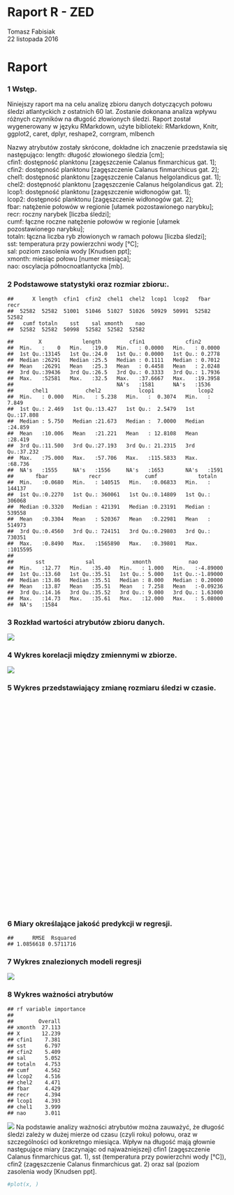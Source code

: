 # Raport R - ZED
Tomasz Fabisiak  
22 listopada 2016  



# Raport

### 1 Wstęp.


Niniejszy raport ma na celu analizę zbioru danych dotyczących połowu śledzi atlantyckich z ostatnich 60 lat.
Zostanie dokonana analiza wpływu różnych czynników na długość złowionych śledzi.
Raport został wygenerowany w języku RMarkdown, użyte biblioteki: RMarkdown, Knitr, ggplot2, caret, dplyr, reshape2, corrgram, mlbench

Nazwy atrybutów zostały skrócone, dokładne ich znaczenie przedstawia się następująco:
length: długość złowionego śledzia [cm];  
cfin1: dostępność planktonu [zagęszczenie Calanus finmarchicus gat. 1];  
cfin2: dostępność planktonu [zagęszczenie Calanus finmarchicus gat. 2];  
chel1: dostępność planktonu [zagęszczenie Calanus helgolandicus gat. 1];  
chel2: dostępność planktonu [zagęszczenie Calanus helgolandicus gat. 2];  
lcop1: dostępność planktonu [zagęszczenie widłonogów gat. 1];  
lcop2: dostępność planktonu [zagęszczenie widłonogów gat. 2];  
fbar: natężenie połowów w regionie [ułamek pozostawionego narybku];  
recr: roczny narybek [liczba śledzi];  
cumf: łączne roczne natężenie połowów w regionie [ułamek pozostawionego narybku];  
totaln: łączna liczba ryb złowionych w ramach połowu [liczba śledzi];  
sst: temperatura przy powierzchni wody [°C];  
sal: poziom zasolenia wody [Knudsen ppt];  
xmonth: miesiąc połowu [numer miesiąca];  
nao: oscylacja północnoatlantycka [mb].  




### 2 Podstawowe statystyki oraz rozmiar zbioru:.

```
##      X length  cfin1  cfin2  chel1  chel2  lcop1  lcop2   fbar   recr 
##  52582  52582  51001  51046  51027  51026  50929  50991  52582  52582 
##   cumf totaln    sst    sal xmonth    nao 
##  52582  52582  50998  52582  52582  52582
```


```
##        X             length         cfin1             cfin2        
##  Min.   :    0   Min.   :19.0   Min.   : 0.0000   Min.   : 0.0000  
##  1st Qu.:13145   1st Qu.:24.0   1st Qu.: 0.0000   1st Qu.: 0.2778  
##  Median :26291   Median :25.5   Median : 0.1111   Median : 0.7012  
##  Mean   :26291   Mean   :25.3   Mean   : 0.4458   Mean   : 2.0248  
##  3rd Qu.:39436   3rd Qu.:26.5   3rd Qu.: 0.3333   3rd Qu.: 1.7936  
##  Max.   :52581   Max.   :32.5   Max.   :37.6667   Max.   :19.3958  
##                                 NA's   :1581      NA's   :1536     
##      chel1            chel2            lcop1              lcop2       
##  Min.   : 0.000   Min.   : 5.238   Min.   :  0.3074   Min.   : 7.849  
##  1st Qu.: 2.469   1st Qu.:13.427   1st Qu.:  2.5479   1st Qu.:17.808  
##  Median : 5.750   Median :21.673   Median :  7.0000   Median :24.859  
##  Mean   :10.006   Mean   :21.221   Mean   : 12.8108   Mean   :28.419  
##  3rd Qu.:11.500   3rd Qu.:27.193   3rd Qu.: 21.2315   3rd Qu.:37.232  
##  Max.   :75.000   Max.   :57.706   Max.   :115.5833   Max.   :68.736  
##  NA's   :1555     NA's   :1556     NA's   :1653       NA's   :1591    
##       fbar             recr              cumf             totaln       
##  Min.   :0.0680   Min.   : 140515   Min.   :0.06833   Min.   : 144137  
##  1st Qu.:0.2270   1st Qu.: 360061   1st Qu.:0.14809   1st Qu.: 306068  
##  Median :0.3320   Median : 421391   Median :0.23191   Median : 539558  
##  Mean   :0.3304   Mean   : 520367   Mean   :0.22981   Mean   : 514973  
##  3rd Qu.:0.4560   3rd Qu.: 724151   3rd Qu.:0.29803   3rd Qu.: 730351  
##  Max.   :0.8490   Max.   :1565890   Max.   :0.39801   Max.   :1015595  
##                                                                        
##       sst             sal            xmonth            nao          
##  Min.   :12.77   Min.   :35.40   Min.   : 1.000   Min.   :-4.89000  
##  1st Qu.:13.60   1st Qu.:35.51   1st Qu.: 5.000   1st Qu.:-1.89000  
##  Median :13.86   Median :35.51   Median : 8.000   Median : 0.20000  
##  Mean   :13.87   Mean   :35.51   Mean   : 7.258   Mean   :-0.09236  
##  3rd Qu.:14.16   3rd Qu.:35.52   3rd Qu.: 9.000   3rd Qu.: 1.63000  
##  Max.   :14.73   Max.   :35.61   Max.   :12.000   Max.   : 5.08000  
##  NA's   :1584
```
### 3 Rozkład wartości atrybutów zbioru danych.
![](raport_files/figure-html/analiza_wartosci-1.png)<!-- -->
### 4 Wykres korelacji między zmiennymi w zbiorze.
![](raport_files/figure-html/korelacja-1.png)<!-- -->
### 5 Wykres przedstawiający zmianę rozmiaru śledzi w czasie.
<!--html_preserve--><div id="htmlwidget-1e05bc91efac4dae396b" style="width:672px;height:480px;" class="plotly html-widget"></div>
<script type="application/json" data-for="htmlwidget-1e05bc91efac4dae396b">{"x":{"layout":{"margin":{"b":40,"l":60,"t":25,"r":10},"xaxis":{"domain":[0,1],"title":"X"},"yaxis":{"domain":[0,1],"title":"length"},"showlegend":false,"hovermode":"closest"},"source":"A","config":{"modeBarButtonsToAdd":[{"name":"Collaborate","icon":{"width":1000,"ascent":500,"descent":-50,"path":"M487 375c7-10 9-23 5-36l-79-259c-3-12-11-23-22-31-11-8-22-12-35-12l-263 0c-15 0-29 5-43 15-13 10-23 23-28 37-5 13-5 25-1 37 0 0 0 3 1 7 1 5 1 8 1 11 0 2 0 4-1 6 0 3-1 5-1 6 1 2 2 4 3 6 1 2 2 4 4 6 2 3 4 5 5 7 5 7 9 16 13 26 4 10 7 19 9 26 0 2 0 5 0 9-1 4-1 6 0 8 0 2 2 5 4 8 3 3 5 5 5 7 4 6 8 15 12 26 4 11 7 19 7 26 1 1 0 4 0 9-1 4-1 7 0 8 1 2 3 5 6 8 4 4 6 6 6 7 4 5 8 13 13 24 4 11 7 20 7 28 1 1 0 4 0 7-1 3-1 6-1 7 0 2 1 4 3 6 1 1 3 4 5 6 2 3 3 5 5 6 1 2 3 5 4 9 2 3 3 7 5 10 1 3 2 6 4 10 2 4 4 7 6 9 2 3 4 5 7 7 3 2 7 3 11 3 3 0 8 0 13-1l0-1c7 2 12 2 14 2l218 0c14 0 25-5 32-16 8-10 10-23 6-37l-79-259c-7-22-13-37-20-43-7-7-19-10-37-10l-248 0c-5 0-9-2-11-5-2-3-2-7 0-12 4-13 18-20 41-20l264 0c5 0 10 2 16 5 5 3 8 6 10 11l85 282c2 5 2 10 2 17 7-3 13-7 17-13z m-304 0c-1-3-1-5 0-7 1-1 3-2 6-2l174 0c2 0 4 1 7 2 2 2 4 4 5 7l6 18c0 3 0 5-1 7-1 1-3 2-6 2l-173 0c-3 0-5-1-8-2-2-2-4-4-4-7z m-24-73c-1-3-1-5 0-7 2-2 3-2 6-2l174 0c2 0 5 0 7 2 3 2 4 4 5 7l6 18c1 2 0 5-1 6-1 2-3 3-5 3l-174 0c-3 0-5-1-7-3-3-1-4-4-5-6z"},"click":"function(gd) { \n        // is this being viewed in RStudio?\n        if (location.search == '?viewer_pane=1') {\n          alert('To learn about plotly for collaboration, visit:\\n https://cpsievert.github.io/plotly_book/plot-ly-for-collaboration.html');\n        } else {\n          window.open('https://cpsievert.github.io/plotly_book/plot-ly-for-collaboration.html', '_blank');\n        }\n      }"}],"modeBarButtonsToRemove":["sendDataToCloud"]},"data":[{"x":[30318,11729,17451,37369,43084,22277,50659,51425,44189,52394,45525,36874,20527,16547,44469,7321,27235,31199,49539,33010,30822,14440,7760,42121,20308,43120,35997,46426,5881,40930,32635,14406,15842,18341,17295,42537,14422,49344,47408,9302,41941,4350,15010,34744,41230,40799,6400,19559,15643,39541,26243,42960,15975,43331,46909,1035,13364,50000,29737,47143,15234,21078,28313,19157,6604,20694,5549,50101,22051,52113,29955,41141,47495,26705,4707,12653,42288,11738,31086,48781,44697,5277,47674,43985,43463,5271,8512,49351,5880,13760,2710,9902,28175,29830,25780,17350,36540,27801,21477,7080,47046,25731,21294,7438,1200,40257,39796,40482,46645,16966,10358,29547,15033,27764,31963,36221,43764,19012,43524,32918,18136,43936,26184,15187,18718,36606,27062,17941,50693,3542,7055,15730,8701,33222,4784,4535,40512,45393,5899,14053,40174,24191,17495,28801,23453,1372,44510,16917,26362,8038,35005,34097,47240,44138,408,36622,4452,38732,16556,43946,26441,22383,38541,18462,51156,44984,35527,44719,36719,21199,1057,31374,15244,37841,14737,1958,36752,14304,23289,39371,49202,47690,46098,49971,38716,38582,25184,8211,17395,18227,20372,17394,47666,9903,44653,50412,40501,51298,37630,34686,33668,29399,43170,50834,1480,37864,27273,32423,10374,20240,18664,46707,38435,3718,46545,16078,657,41829,18651,48830,24364,38187,47657,5667,49995,30242,38847,12884,33657,15202,19836,37269,36465,12057,9619,40801,30233,8897,22899,4710,5714,37267,35778,28073,25355,19491,21591,29363,24708,5584,6752,24744,51561,46031,26758,13040,46823,28590,31455,17705,21864,46112,39620,46581,39728,47561,8939,39557,30135,45988,48985,14572,42120,2574,43903,2192,348,37067,33752,7015,34620,49074,43187,6295,31473,34399,40693,13257,16216,731,37859,46109,21251,29027,19436,45197,10289,3912,48748,44815,46952,45213,1490,414,10806,18079,24293,5061,47855,1352,25217,31457,9115,40561,11074,28292,416,34390,6422,30712,12776,26709,30631,15971,52451,35229,19753,16305,39896,2072,14432,41855,33830,49817,12885,48607,8479,20597,17994,32872,32787,39531,6337,40518,34645,22437,33239,48298,33251,37855,44924,18505,27417,712,11740,41326,17954,18188,17148,26101,8294,27879,30290,26731,30817,22700,30401,3366,14401,11591,36553,47960,27016,29888,47887,51506,38178,11114,40462,14295,4071,8956,20483,15884,46368,19489,13129,51582,5090,15752,36000,38226,33247,44421,43401,38360,32749,10350,3710,26066,36922,555,667,39547,32007,7109,36873,43875,6085,3034,25717,17393,8964,11737,17933,36386,27250,18851,22842,34846,6119,1923,46950,13920,17473,24302,17263,21495,14606,32506,51677,3110,8506,33889,849,47119,19446,5410,37018,28277,20563,24772,7123,33929,1503,19088,48378,25887,3410,18403,15713,25128,6231,2326,46420,2663,45279,4405,24496,15301,32073,47878,25459,52486,18000,16074,38770,6094,35876,44674,49495,48707,32765,16113,48358,22890,17991,14326,18813,33100,36091,31551,34163,32757,7087,26836,28754,3500,40516,7336,1513,29745,20641,2,21755,39886,7746,28190,3203,49153,40322,12497,20590,10666,46151,44536,11063,50523,28025,3477,23332,37435,47774,6593,20894,13384,4491,29390,10871,12843,44797,16419,46972,7710,10779,4841,35552,23381,33600,40961,8013,40572,30937,12598,1584,3665,43549,44713,51391,39488,12725,18012,34211,8469,7525,39423,17516,24659,4161,35240,32404,44717,11814,45397,49532,27617,9759,49375,13169,2687,39530,48142,8965,29586,34694,39491,40369,7736,23874,28090,27335,27068,36697,3175,26068,4284,23423,33299,22718,23041,39201,44855,2268,1954,49559,23351,27753,26832,7378,4541,7753,25608,35217,16255,9684,17080,34629,16061,51531,41990,13803,7925,47028,41044,23239,30053,2804,30073,4963,38526,25050,13155,40791,8764,16229,27343,41982,44538,48786,34715,19463,32578,36611,22538,44169,6774,62,29451,37127,2092,24838,37932,42019,20508,31349,50727,26342,34646,182,18361,40156,48590,24823,45885,3216,47321,18314,31228,34372,50326,42397,41008,24338,13909,5601,46743,19434,46752,46571,24703,51395,32318,19028,28901,762,35333,17636,34151,13925,5527,44386,49384,25712,46977,34862,7299,30781,4741,26435,6196,46709,19272,47605,14620,25116,49100,48012,15105,28427,33344,32899,30707,45981,7064,30567,48162,5579,18650,10993,35357,51999,30562,20190,41639,25624,21415,25420,1507,41655,45801,33426,9270,48615,5386,43802,51758,34827,44992,16127,49692,18322,35414,10705,24410,33726,46693,25334,38894,34282,9109,34222,29028,6289,35975,20419,27757,18869,42264,34148,3229,19099,30241,41761,51920,40568,49968,2346,1742,48716,15310,38816,47079,4939,46946,8270,48865,45307,9314,14318,38018,15587,3272,33812,15357,30154,50571,18858,2637,49658,44792,40586,37605,46254,25710,33577,5886,22425,51357,15020,7197,31988,20174,5780,31782,37949,39658,40290,48517,11731,25095,49777,44098,51612,37868,47440,7338,12960,31524,51438,49040,23315,4750,44505,45020,5366,11195,16857,43166,7875,34371,27294,27769,21209,8796,8954,35755,51816,10264,21908,50700,45521,51367,50641,12616,41734,6965,4622,43742,39804,18678,8372,6893,824,15777,38367,15089,31235,3510,35122,5192,27189,18074,7838,32720,47392,50660,46502,11952,42174,186,1168,11101,2930,30032,595,51200,51487,2919,16573,39675,39664,31758,23259,27873,32748,49999,48230,37972,44930,2983,7340,12648,50444,36624,2853,45121,9489,48289,16672,11659,38845,8779,15639,39395,12996,22419,8357,4073,8992,13640,51009,4547,12078,32944,47584,15631,31755,16899,14229,33612,7941,22608,48885,32376,2920,25393,43592,10204,25209,10063,44891,29588,6801,5580,48861,14052,49728,6181,19909,22310,51465,32078,24716,44952,28648,34283,31096,27144,51372,1831,30720,24450,39209,3215,254,39888,32173,11459,22448,19961,9106,1528,42799,29096,26123,29983,32569,31097,23186,10918,24649,32385,25893,44776,46349,52199,10384,6352,24384,16826,27049,12643,19873,5176,49766,30163,44844,20752,19633,10249,27562,150,38965,32925,6188,5153,12259,1269,20353,52063,264,26617,42800,40096,51900,17334,30039,38612,15963,26132,34437,25597,12283,14233,48330,9286,11788,46539,3198,35823],"y":[26,22.5,27,27,24.5,22,24,23.5,22,23.5,24.5,24.5,27.5,28,22,26,29.5,25,25,25,24,25,25,21.5,26,26.5,23.5,23,25.5,26,25.5,27,26,28.5,28,25,25.5,24,22.5,24,26.5,26.5,27,26.5,23,26,27.5,26.5,28,24.5,29,23,25.5,24,24.5,22.5,26,24.5,26,24,25,26,25.5,26,26.5,23.5,26,23.5,24,21,25.5,22.5,23,27,25.5,24.5,24,25,25,24.5,22,23,24.5,26.5,24.5,21,26,24.5,23.5,26,26.5,25.5,25.5,28,26.5,26,25.5,28,28,26.5,24.5,28,26,28.5,26,25,22.5,25.5,26.5,27.5,25.5,27,28,26.5,25,28,24.5,27.5,24.5,23,29,24,25.5,28.5,26,25,28,27.5,23.5,26,26,27,23,25.5,26.5,24,27.5,24.5,25.5,26.5,25.5,24.5,25.5,26,27.5,26,24.5,28,26,27,24.5,27,20.5,23,27,24,24,24.5,27,25,26.5,24,26,24,21.5,22.5,24.5,23.5,26,24,26,26,26.5,24.5,27.5,25,25,26.5,24.5,25.5,24,22.5,23.5,21.5,23,26,25.5,26,31,25,27,27,24,26,23.5,24.5,25.5,22.5,25,25,24,27,25,24,25.5,25.5,28,25,27.5,25.5,26,24,26,26,23,25,21,23,27,25,25,25.5,23,25.5,26.5,26.5,24,27.5,23,27,27,25,24,25,26.5,25.5,26,24.5,26,26.5,24.5,24.5,24.5,28,27.5,27.5,24.2,24.5,24.5,25,23.5,27,25,24,26.5,27.5,25,26.5,29,28.5,23,23.5,28,24.5,26,22,26.5,24.5,25,24.5,25.5,27.5,21.5,25,25.5,27,23.5,25,24,26.5,24.5,26,26,25,26.5,24,26.5,26,27.5,26,24.5,22,28.5,27,26,25,24,25,22.5,25,24,24.5,27.5,26,27,28.5,24,25,23.5,27,25.5,27,25.5,24,25,26,25,22.5,24,25.5,25.5,23.5,25,26.5,25,25,27,27,25,24.5,24,25,24,24,27.5,25,26.5,25,26,23,26,26,23,24.5,26.5,24.5,24,22,25.5,25,23.5,26,23.5,25,27,23,27.5,28,27,26.5,28,27.5,25.5,24,27.5,24,25,24,25.5,27,24.5,22.5,22.5,23.5,24,23.5,25,24.5,25,26.5,25.5,22.5,26,27,23,27.5,28.5,23,23,25,25.5,26,23,23.5,25,24,25.5,26.5,27,26.5,25,25.5,21.5,22.5,25,26.5,23,25,25.5,24.5,27.5,29,22,26,26,23,28.5,28.5,26,25,24.5,27.5,24.5,26.5,26.5,26.5,27,25.5,23,25,24.5,25,25.5,25,25,21.5,26,27,25,25.5,26,24,27.5,23,26,26.5,24,25.5,25,25,25.5,26,26,26,25,27,23.5,25,25.5,27,23.5,22.5,27,24.5,25,26,25,23.5,25.5,22.5,23,28.5,25.5,27,27,26.5,27,25.5,26,25,26,26,26,24.5,27.5,24.5,26,24.5,26,24,26.5,27.5,25.5,25,24.5,23.5,25.5,24,22,22.5,25.5,26.5,25.5,26.5,23,25,26.5,23,23,26.5,25.5,25.5,25,22,24.5,27,25,29.5,26,26.5,23.5,28.5,24,26,25.5,27.5,25.5,25,23,23.5,26,26,23.5,24,28.5,26,25,21,22,25.5,27,27.5,26,26,27.5,24,28.5,25.5,25,25.5,26,25,27,23.5,24.5,20.5,24,24,26,23.5,25,24,22,25,25,23.5,24.5,25,25.5,24.5,26.5,28.5,24,24,28,25,26,25,26,27.5,25.5,24,25.5,24.5,22.5,24.5,27.5,26.5,24,25,27,26,24.5,27,26.5,26.5,25.5,27.5,25,25,24,27,24,24,26,25,26.5,27,26.5,24.5,26.5,26.5,25,25.5,26,28,26.5,24.5,25.5,21.5,26,23.5,24.5,26,25,25.5,23,24,21.5,26.5,23.5,26,27,27,27,23,26,26.5,23,28,26.5,24.5,24.5,22.5,22.5,25,27.5,27.5,24,25.5,25,25,25,25,25,23.5,25,25,22,23,24,27,29,23.5,25.5,24,27.5,25.5,24,25,24,23.5,26.5,23,25.5,25.5,26.5,23.5,28.5,25.5,26,27.5,24.5,26,28,22,24.5,27,29,27.5,24.5,22,24,26,28,25.5,25,26,27,26,24.5,26,28.5,23,28,29,29,26,25.5,22,26,26.5,25,24,24.5,24,24,22,25.5,26,25.5,24.5,26.5,26,23,25.5,26.5,24,24.5,23,27.5,27,26,23.5,25.5,26.5,27,24.5,24,24,28.5,27,24.5,26,24.5,23,25.5,27.5,25,27.5,23.5,21,26,24,24.5,24,23,23,27.5,26.5,27.5,25.5,26.5,27,26,24,27.5,26.5,25,22.5,23,22.5,23,25.5,23,27,26.5,23,28.5,26.5,23.5,25.5,26.5,25.5,25,25,24,23.5,26.5,26,24,25.5,24,23.5,25,24.5,25.5,26,23.5,26,26.5,26,25.5,24.5,28.5,27.5,25.5,24.5,25.5,23.5,23.5,25.5,25.5,25,21,23,24,24.5,25.3,22.5,24,24.5,25,26.5,24.5,26,24,25.5,26.5,27.5,25,25.5,25.5,24,25,27,25,26.5,24,26.5,29,26.5,26.5,26,24.5,24.5,23,24,24,22.5,27,26.5,25.5,27.5,22,23,23.5,25,28.5,26.5,24,24.5,26,28,24,23.5,24.5,26.5,26,25.5,25,27.5,23.5,24,24.5,24.5,26.5,24.5,27,26,24,28,27.5,25.5,27,24,27.5,27,26,27.5,24,23.5,26,27,22.5,26,26,28.5,27,25,27.5,25.5,23,25,26,26,24.5,24,23,25,26,27.5,24,25.5,24,25.5,24.5,26,25.5,24.5,25.5,25,25,23.5,28,24,28,25,24,26,28,27.5,22.5,22,24.5,25,26.5,26.5,25,26,26.5,25.5,25.5,26.5,28.5,26,25.5,26.5,28,27,24.5,24.5,25.5,19,21.5,26.5,25,26,25,25.5,24,27,26.5,24.5,26,26,21.5,24.5,26.5,24,25.5,22.5,27,26,26,24.5,25.5,25,28.5,23,22.5,25.5,24,22.5,25.5,26.5,26,24.5,24,27.5,25,27,24.5,27,27.5,26,27,23.5,22,26.5],"type":"scatter","mode":"markers","marker":{"size":[61.9861291060133,30.1095571983843,39.9216904199375,74.0772425882174,83.8773721515128,48.1973553844981,96.867045194726,98.1805883697889,85.7722353479156,99.8422376343267,88.0632192668242,73.2284124685619,45.1964408200594,38.3715036963646,86.2523816782257,22.5506821126439,56.6993750476336,63.4968752381678,94.9464598734853,66.6023931102812,62.8503925005716,34.7584025607804,23.3034829662373,82.2260117369103,44.820897797424,83.9391052511241,71.7245255696974,89.6082615654295,20.0813581281914,80.1836750247695,65.9593399893301,34.7000990778142,37.1625638289764,41.4478698269949,39.6541803216218,82.9393719990854,34.7275360109748,94.6120722505907,91.2922033381602,25.9477173995884,81.9173462388538,17.4559865863882,35.7358433046262,69.5758707415593,80.6981175215304,79.9590351345172,20.9713436475878,43.5365063638442,36.8213169727917,77.8018062647664,54.9982851916775,83.6647359195183,37.3906333358738,84.3009298071793,90.4365139852145,11.7713969971801,32.9132688057313,95.7369865101745,60.9898254706196,90.8377791326881,36.1199603688743,46.141300205777,58.5479384193278,42.8471534181846,21.3211645453853,45.482813809923,19.5120417651094,95.9101821507507,47.8098087036049,99.3603764956939,61.3636536849326,80.5454995808246,91.4413916622209,55.7905266366893,18.0681731575337,31.6940400884079,82.5123847267739,30.1249904732871,63.3031018977212,93.6466351650027,86.643357975764,19.0456139013795,91.7483423519549,85.4224144501181,84.5272845057541,19.0353250514443,24.5930188247847,94.6240759088484,20.0796433198689,33.5923329014557,14.6437009374285,26.9766023931103,58.3112948708178,61.1493026446155,54.2043289383431,39.7484947793613,72.6556664888347,57.6699565581892,46.825508726469,22.1374133069126,90.671442725402,54.1203033305388,46.5116988034449,22.7513146863806,12.0543403703986,79.0296090237025,78.2390823870132,79.4154408962731,89.9838045880649,39.0900083835074,27.7585549881869,60.6640118893377,35.7752838960445,57.6065086502553,64.8069887965856,72.1086426339456,85.0434418108376,42.5985062114168,84.6318878134289,66.4446307446079,41.0963341208749,85.3383888423138,54.8971115006478,36.0393643777151,42.0943525645911,72.7688438381221,56.4027132078348,40.7619464979803,96.9253486776922,16.0704214617788,22.0945430988492,36.9705052968524,24.9171175977441,66.965932474659,18.200213398369,17.7732261260575,79.4668851459492,87.8368645682494,20.1122246779971,34.0947717399588,78.8872799329319,51.4794985138328,39.9971419861291,59.3847648807255,50.2139699718009,12.3492874018749,86.3226888194497,39.0059827757031,55.2023473820593,23.7801996799024,70.0234357137413,68.4663897568783,91.0041155399741,85.6847801234662,10.6962121789498,72.7962807712827,17.6308970352869,76.4145263318345,38.3869369712674,85.3555369255392,55.3378172395397,48.379125066687,76.08699794223,41.6553616340218,97.7193049310266,87.135507964332,70.9185656581053,86.6810837588598,72.9626171785687,46.3487920128039,11.8091227802759,63.7969666946117,36.1371084520997,74.8866321164545,35.2677006325737,13.3541650788812,73.0192058532124,34.5251886289155,49.932741406905,77.5102888499352,94.3685694687905,91.7757792851155,89.0458044356375,95.687257068821,76.3870893986739,76.157305083454,53.1823031781114,24.0768615197012,39.8256611538755,41.2523816782257,44.9306455300663,39.8239463455529,91.7346238853746,26.9783172014328,86.5679064095724,96.4434875390595,79.4480222544013,97.9628077128268,74.5248075603994,69.4764118588522,67.7307369865102,60.4102202576023,84.024845667251,97.1671366511699,12.5344867007088,74.9260727078729,56.7645377638899,65.5958006249524,27.7859919213475,44.7042908314915,42.0017529151742,90.0901227040622,75.9052282600412,16.3722277265452,89.8123237558113,37.567258593095,11.1231994512613,81.7252877067297,41.9794604069812,93.730660772807,51.7761603536316,75.4799557960521,91.7191906104718,19.7143891471687,95.7284124685618,61.8558036735005,76.6117292889262,32.0901608109138,67.7118740949623,36.0650865025532,44.0115082691868,73.9057617559637,72.5270558646445,30.6720143281762,26.4913116378325,79.9624647511623,61.8403703985977,25.2532200289612,49.2639661611158,18.0733175825013,19.7949851383279,73.9023321393186,71.348982547062,58.1363844219191,53.4755354012651,43.4198993979117,47.0209968752382,60.348487157991,52.3660544165841,19.5720600563981,21.5749561771206,52.4277875161954,98.4138023016538,88.9309122780276,55.8814114777837,32.3576709092295,90.2890404694764,59.0229403246704,63.9358661687371,40.3572517338618,47.4891395472906,89.069811752153,77.9372761222468,89.8740568554226,78.1224754210807,91.5545690115083,25.3252419785077,77.829243197927,61.6723191829891,88.8571755201585,93.9964560628001,34.9847572593552,82.2242969285878,14.4104870055636,85.2818001676702,13.7554302263547,10.5933236795976,73.5593704748114,67.8747808856032,22.0259507659477,69.3632345095648,94.1490740035058,84.0539974087341,20.7912887737215,63.9667327185428,68.9842618702843,79.7772654523283,32.7297843152199,37.8039021416051,11.250095267129,74.9174986662602,89.0646673271854,46.4379620455758,59.7723115616188,43.3255849401722,87.5007621370322,27.6402332139319,16.7049005411173,93.590046490359,86.8457053578233,90.5102507430836,87.5281990701928,12.5516347839342,10.706501028885,28.5267891166832,40.9985900464904,51.6544089627315,18.6752153037116,92.058722658334,12.3149912354241,53.2388918527551,63.9392957853822,25.6270482432741,79.5509107537535,28.9863577471229,58.5119274445545,10.7099306455301,68.9688285953814,21.0090694306836,62.6617635850926,31.9049615120799,55.7973858699794,62.5228641109671,37.3837741025836,99.9399817087112,70.4075527779895,43.8691791784163,37.9565200823108,78.4105632192668,13.5496532276503,34.7446840942001,81.7698727231156,68.0085359347611,95.4231765871504,32.0918756192363,93.3482585168813,24.536430150141,45.316477402637,40.8528313390748,66.3657495617712,66.2199908543556,77.784658181541,20.863310723268,79.4771739958845,69.4061047176282,48.471724716104,66.9950842161421,92.8183827452176,67.0156619160125,74.9106394329701,87.0326194649798,41.7290983918909,57.0114701623352,11.2175139090008,30.1284200899322,80.8627391204939,40.7842390061733,41.1855041536468,39.402103498209,54.7547824098773,24.2191906104718,57.803711607347,61.9381144729822,55.8351116530752,62.8418184589589,48.922719304931,62.1284581967838,15.7686151970124,34.6915250362015,29.8729136498742,72.6779589970277,92.2387775322003,56.3238320249981,61.2487615273226,92.1135965246551,98.3194878439143,75.4645225211493,29.0549500800244,79.3811447298224,34.5097553540127,16.9775550644006,25.3543937199909,45.1209892538678,37.234585778523,89.5088026827223,43.4164697812667,32.5102888499352,98.4498132764271,18.7249447450652,37.0082310799482,71.729669994665,75.5468333206311,67.0088026827223,86.170070878744,84.4209663897569,75.7766176358509,66.1548281380992,27.7448365216066,16.3585092599649,54.6947641185885,73.3107232680436,10.9482890023626,11.1403475344867,77.8120951147016,64.8824403627772,22.1871427482661,73.2266976602393,85.2337855346391,20.4311790259889,15.1992988339303,54.0962960140233,39.8222315372304,25.3681121865711,30.1232756649646,40.7482280314,72.3915860071641,56.7250971724716,42.3224220714885,49.1662220867312,69.750781190458,20.4894825089551,13.2941467875924,90.5068211264385,33.8667022330615,39.9594162030333,51.6698422376343,39.5993064553007,46.8563752762747,35.0430607423215,65.7381297157229,98.6127200670681,15.3296242664431,24.5827299748495,68.1097096257907,11.4524426491883,90.7966237329472,43.3427330233976,19.2736834082768,73.4753448670071,58.4862053197165,45.2581739196708,52.4758021492264,22.2111500647816,68.1783019586922,12.5739272921271,42.7288316439296,92.9555674110205,54.3878134288545,15.844066763204,41.5541879429922,36.9413535553693,53.0862739120494,20.6815410410792,13.9852145415746,89.5979727154943,14.5631049462693,87.6413764194802,17.5503010441277,52.0025150522064,36.2348525264843,64.9956177120646,92.0981632497523,53.6538754668089,100,40.86312018901,37.5603993598049,76.4796890480908,20.4466123008917,71.5170337626705,86.6039173843457,94.8710083072936,93.519739349135,66.1822650712598,37.6272768843838,92.9212712445698,49.2485328862129,40.8476869141072,34.5629144120113,42.2572593552321,66.7567258593095,71.8857175520158,64.1004877677006,68.5795671061657,66.1685466046795,22.1494169651703,56.0151665269415,59.3041688895663,15.9983995122323,79.4737443792394,22.5764042374819,12.5910753753525,61.0035439371999,45.3919289688286,10,47.3022254401341,78.3934151360415,23.2794756497218,58.3370169956558,15.489101440439,94.2845438609862,79.1410715646673,31.4265299900922,45.3044737443792,28.2867159515281,89.136689276732,86.3672738358357,28.967494855575,96.6338312628611,58.0540736224373,15.958958920814,50.006478164774,74.1904199375048,91.9198231842085,21.3023016538374,45.8257754744303,32.947564972182,17.6977745598659,60.3947869826995,28.638251657648,32.0198536696898,86.8148388080177,38.1520082310799,90.5445469095343,23.2177425501105,28.4804892919747,18.2979574727536,70.9614358661687,50.0905037725783,67.6141300205777,80.2368340827681,23.737329471839,79.5697736453014,63.0475954576633,31.5997256306684,12.7128267662526,16.2813428854508,84.6747580214923,86.6707949089246,98.1222848868227,77.710921423672,31.8175062876305,40.8836978888804,68.6618779056474,24.5192820669156,22.9005030104413,77.5994588827071,40.0331529609024,52.2820288087798,17.1318878134289,70.4264156695374,65.5632192668242,86.6776541422148,30.2553159057999,87.8437238015395,94.9344562152275,57.3544318268425,26.7313848029876,94.6652313085893,32.5788811828367,14.6042603460102,77.7829433732185,92.5508726469019,25.3698269948937,60.7308894139166,69.4901303254325,77.7160658486396,79.2216675558265,23.2623275664965,50.9359042755888,58.1655361634022,56.8708558798872,56.41300205777,72.9248913954729,15.441086807408,54.6981937352336,17.3428092371008,50.1625257221248,67.0979727154943,48.9535858547367,49.5074689429159,77.218771435104,86.9142976907248,13.8857556588675,13.347305845591,94.980756039936,50.0390595229022,57.5876457587074,56.0083072936514,22.6484261870284,17.7835149759927,23.2914793079796,53.9093819068669,70.386975078119,37.870779666184,26.6027741787973,39.2854965322765,69.3786677844677,37.5381068516119,98.3623580519778,82.001371846658,33.6660696593247,23.5864263394558,90.6405761755964,80.3791631735386,49.8470009907781,61.5317049005411,14.804892919747,61.5660010669918,18.507164088103,76.061275817392,52.9525188628916,32.5548738663212,79.9453166679369,25.0251505220639,37.826194649798,56.8845743464675,81.9876533800777,86.3707034524808,93.6552092066154,69.5261413002058,43.3718847648807,65.8615959149455,72.7774178797348,48.6449203566801,85.7379391814648,21.6126819602164,10.1028884993522,60.4993902903742,73.6622589741635,13.5839493941011,52.5889794985138,75.0426796738054,82.0511012880116,45.1638594619313,63.7540964865483,96.9836521606585,55.1680512156086,69.4078195259508,10.3086654980566,41.4821659934456,78.8564133831263,93.3191067753982,52.5632573736758,88.6805502629373,15.511393948632,91.1430150140995,41.4015700022864,63.5466046795214,68.9379620455758,96.2960140233214,82.6992988339303,80.3174300739273,51.7315753372456,33.8478393415136,19.6012117978813,90.1518558036735,43.3221553235272,90.1672890785763,89.8569087721972,52.3574803749714,98.1291441201128,65.415745751086,42.6259431445774,59.5562457129792,11.3032543251277,70.5858928435333,40.2389299596067,68.5589894062953,33.8752762746742,19.4743159820136,86.1100525874552,94.6806645834921,54.0877219724106,90.553120951147,69.7782181236186,22.5129563295481,62.7800853593476,18.1264766405,55.3275283896045,20.6215227497904,90.0935523207073,43.0443563752763,91.6300205776999,35.067068058837,53.0656962121789,94.1936590198918,92.3279475649722,35.8987500952671,58.7434265680969,67.1751390900084,66.4120493864797,62.6531895434799,88.8451718619008,22.109976373752,62.4131163783248,92.5851688133526,19.5634860147855,41.9777455986586,28.8474582729975,70.6270482432741,99.1648883469248,62.4045423367121,44.6185504153647,81.3994741254478,53.9368188400274,46.7191906104718,53.58699794223,12.5807865254173,81.4269110586083,88.5365063638442,67.3157533724564,25.8928435332673,93.3619769834616,19.2325280085359,85.108604527094,98.7516195411935,69.7181998323298,87.1492264309123,37.6512842008993,95.2088255468333,41.4152884688667,70.7247923176587,28.353593476107,51.8550415364683,67.8301958692173,90.0661153875467,53.4395244264919,76.6923252800854,68.7836292965475,25.6167593933389,68.6807407971953,59.7740263699413,20.7809999237863,71.6867997866016,45.0112415212255,57.5945049919976,42.3532886212941,82.471229327033,68.5538449813276,15.5336864568249,42.7476945354775,61.854088865178,81.6086807407972,99.0294184894444,79.5629144120113,95.6821126438534,14.0195107080253,12.9837664812133,93.5351726240378,36.2502858013871,76.5585702309275,90.7280314000457,18.4660086883622,90.4999618931484,24.1780352107309,93.7906790640957,87.6893910525112,25.9682950994589,34.549195945431,75.1901531895435,36.7252877067297,15.607423214694,67.9776693849554,36.3308817925463,61.7049005411173,96.7161420623428,42.3344257297462,14.5185199298834,95.1505220638671,86.806264766405,79.5937809618169,74.4819373523359,89.3133145339532,54.0842923557656,67.5746894291594,20.0899321698041,48.4511470162335,98.0639814038564,35.7529913878515,22.3380458806493,64.849859004649,44.5911134822041,19.9081624876153,64.4966084902065,75.0718314152885,78.0024388385032,79.0861976983462,93.1939257678531,30.1129868150293,53.0296852374057,95.3545842542489,85.6161877905647,98.5012575261032,74.932931941163,91.3470772044814,22.579833854127,32.2204862434266,64.0541879429921,98.2028808779819,94.0907705205396,49.9773264232909,18.1419099154028,86.314114777837,87.1972410639433,19.1982318420852,29.1938495541498,38.9030942763509,84.0179864339608,23.500685923329,68.9362472372533,56.8005487386632,57.615082691868,46.3659400960293,25.080024388385,25.3509641033458,71.3095419556436,98.8510784239006,27.5973630058685,47.5645911134822,96.93735233595,88.056360033534,98.0811294870818,96.8361786449204,31.630592180474,81.5623809160887,21.9402103498209,17.9224144501181,85.0057160277418,78.2528008535935,42.0257602316897,24.3529456596296,21.8167441505983,11.4095724411249,37.0511012880116,75.7886212941087,35.8713131621065,63.5586083377791,16.0155475954577,70.2240682874781,18.8998551939639,56.6204938647969,40.9900160048777,23.4372380153952,66.1050986967457,91.2647664049996,96.8687600030485,89.7385869979422,30.4919594543099,82.3168965780047,10.3155247313467,11.9994665040774,29.0326575718314,15.0209587683866,61.4956939257679,11.0168813352641,97.7947564972182,98.2869064857861,15.0020958768387,38.4160887127506,78.0315905799863,78.0127276884384,64.4554530904657,49.8812971572289,57.7934227574118,66.1531133297767,95.735271701852,92.7017757792851,75.1112720067068,87.042908314915,15.111843609481,22.583263470772,31.6854660467952,96.4983614053807,72.7997103879277,14.8889185275513,87.3704367045195,26.2683865559028,92.8029494703148,38.5858547366817,29.9895206158067,76.6082996722811,25.0508726469019,36.8144577395016,77.5514442496761,32.2822193430379,48.4408581662983,24.3272235347916,16.9809846810457,25.4161268196022,33.3865559027513,97.4672281076137,17.7938038259279,30.7080253029495,66.4892157609938,91.5940096029266,36.8007392729213,64.4503086654981,38.9751162258974,34.3965780047252,67.6347077204481,23.6138632726164,48.7649569392577,93.8249752305465,65.5152046337932,15.0038106851612,53.5406981175215,84.7484947793613,27.4944745065163,53.2251733861748,27.2526865330386,86.9760307903361,60.7343190305617,21.6589817849249,19.565200823108,93.7838198308056,34.0930569316363,95.2705586464446,20.5958006249524,44.136689276732,48.2539440591418,98.2491807026903,65.0041917536773,52.3797728831644,87.0806340980108,59.1223992073775,68.7853441048701,63.3202499809466,56.5433274902827,98.0897035286945,13.1363844219191,62.6754820516729,51.9236338693697,77.2324899016843,15.5096791403094,10.4321316972792,78.3968447526865,65.1670985443183,29.6465589512994,48.4905876076519,44.2258593095038,25.6116149683713,12.6167975001905,83.38865177959,59.8906333358738,54.7925081929731,61.4116683179636,65.8461626400427,63.3219647892691,49.7561161496837,28.7188476488073,52.2648807255545,65.530637908696,54.3981022787897,86.7788278332444,89.4762213245942,99.5078500114321,27.8031400045728,20.8890328481061,51.8104565200823,38.8499352183523,56.3804206996418,31.6768920051825,44.0749561771206,18.8724182608033,95.335721362701,61.7203338160201,86.8954347991769,45.5822726926301,43.6634021797119,27.5716408810304,57.260117369103,10.2537916317354,76.8140766709854,66.4566344028656,20.6078042832101,18.832977669385,31.0184056093286,12.1726621446536,44.8980641719381,99.2746360795671,10.4492797805045,55.6396235043061,83.3903665879125,78.7535248837741,98.9951223229937,39.7210578462008,61.5076975840256,76.2087493331301,37.3700556360034,54.8079414678759,69.0494245865407,53.890519015319,31.0595610090694,34.4034372380154,92.8732566115387,25.9202804664279,30.2107308894139,89.8020349058761,15.4805273988263,71.4261489215761],"sizemode":"area","colorbar":{"title":"length","ticklen":2},"cmin":19,"cmax":31,"colorscale":[["0","rgba(68,1,84,1)"],["0.291666666666667","rgba(56,93,140,1)"],["0.333333333333333","rgba(49,104,142,1)"],["0.375","rgba(46,114,142,1)"],["0.375","rgba(46,114,142,1)"],["0.416666666666667","rgba(42,123,142,1)"],["0.416666666666667","rgba(42,123,142,1)"],["0.458333333333333","rgba(38,133,141,1)"],["0.458333333333333","rgba(38,133,141,1)"],["0.5","rgba(37,144,140,1)"],["0.5","rgba(37,144,140,1)"],["0.5","rgba(37,144,140,1)"],["0.541666666666667","rgba(33,154,138,1)"],["0.541666666666667","rgba(33,154,138,1)"],["0.541666666666667","rgba(33,154,138,1)"],["0.583333333333333","rgba(39,164,133,1)"],["0.583333333333333","rgba(39,164,133,1)"],["0.583333333333333","rgba(39,164,133,1)"],["0.625","rgba(47,174,127,1)"],["0.625","rgba(47,174,127,1)"],["0.666666666666667","rgba(53,183,121,1)"],["0.666666666666667","rgba(53,183,121,1)"],["0.708333333333333","rgba(79,191,110,1)"],["0.75","rgba(98,199,98,1)"],["1","rgba(253,231,37,1)"]],"showscale":false,"color":[26,22.5,27,27,24.5,22,24,23.5,22,23.5,24.5,24.5,27.5,28,22,26,29.5,25,25,25,24,25,25,21.5,26,26.5,23.5,23,25.5,26,25.5,27,26,28.5,28,25,25.5,24,22.5,24,26.5,26.5,27,26.5,23,26,27.5,26.5,28,24.5,29,23,25.5,24,24.5,22.5,26,24.5,26,24,25,26,25.5,26,26.5,23.5,26,23.5,24,21,25.5,22.5,23,27,25.5,24.5,24,25,25,24.5,22,23,24.5,26.5,24.5,21,26,24.5,23.5,26,26.5,25.5,25.5,28,26.5,26,25.5,28,28,26.5,24.5,28,26,28.5,26,25,22.5,25.5,26.5,27.5,25.5,27,28,26.5,25,28,24.5,27.5,24.5,23,29,24,25.5,28.5,26,25,28,27.5,23.5,26,26,27,23,25.5,26.5,24,27.5,24.5,25.5,26.5,25.5,24.5,25.5,26,27.5,26,24.5,28,26,27,24.5,27,20.5,23,27,24,24,24.5,27,25,26.5,24,26,24,21.5,22.5,24.5,23.5,26,24,26,26,26.5,24.5,27.5,25,25,26.5,24.5,25.5,24,22.5,23.5,21.5,23,26,25.5,26,31,25,27,27,24,26,23.5,24.5,25.5,22.5,25,25,24,27,25,24,25.5,25.5,28,25,27.5,25.5,26,24,26,26,23,25,21,23,27,25,25,25.5,23,25.5,26.5,26.5,24,27.5,23,27,27,25,24,25,26.5,25.5,26,24.5,26,26.5,24.5,24.5,24.5,28,27.5,27.5,24.2,24.5,24.5,25,23.5,27,25,24,26.5,27.5,25,26.5,29,28.5,23,23.5,28,24.5,26,22,26.5,24.5,25,24.5,25.5,27.5,21.5,25,25.5,27,23.5,25,24,26.5,24.5,26,26,25,26.5,24,26.5,26,27.5,26,24.5,22,28.5,27,26,25,24,25,22.5,25,24,24.5,27.5,26,27,28.5,24,25,23.5,27,25.5,27,25.5,24,25,26,25,22.5,24,25.5,25.5,23.5,25,26.5,25,25,27,27,25,24.5,24,25,24,24,27.5,25,26.5,25,26,23,26,26,23,24.5,26.5,24.5,24,22,25.5,25,23.5,26,23.5,25,27,23,27.5,28,27,26.5,28,27.5,25.5,24,27.5,24,25,24,25.5,27,24.5,22.5,22.5,23.5,24,23.5,25,24.5,25,26.5,25.5,22.5,26,27,23,27.5,28.5,23,23,25,25.5,26,23,23.5,25,24,25.5,26.5,27,26.5,25,25.5,21.5,22.5,25,26.5,23,25,25.5,24.5,27.5,29,22,26,26,23,28.5,28.5,26,25,24.5,27.5,24.5,26.5,26.5,26.5,27,25.5,23,25,24.5,25,25.5,25,25,21.5,26,27,25,25.5,26,24,27.5,23,26,26.5,24,25.5,25,25,25.5,26,26,26,25,27,23.5,25,25.5,27,23.5,22.5,27,24.5,25,26,25,23.5,25.5,22.5,23,28.5,25.5,27,27,26.5,27,25.5,26,25,26,26,26,24.5,27.5,24.5,26,24.5,26,24,26.5,27.5,25.5,25,24.5,23.5,25.5,24,22,22.5,25.5,26.5,25.5,26.5,23,25,26.5,23,23,26.5,25.5,25.5,25,22,24.5,27,25,29.5,26,26.5,23.5,28.5,24,26,25.5,27.5,25.5,25,23,23.5,26,26,23.5,24,28.5,26,25,21,22,25.5,27,27.5,26,26,27.5,24,28.5,25.5,25,25.5,26,25,27,23.5,24.5,20.5,24,24,26,23.5,25,24,22,25,25,23.5,24.5,25,25.5,24.5,26.5,28.5,24,24,28,25,26,25,26,27.5,25.5,24,25.5,24.5,22.5,24.5,27.5,26.5,24,25,27,26,24.5,27,26.5,26.5,25.5,27.5,25,25,24,27,24,24,26,25,26.5,27,26.5,24.5,26.5,26.5,25,25.5,26,28,26.5,24.5,25.5,21.5,26,23.5,24.5,26,25,25.5,23,24,21.5,26.5,23.5,26,27,27,27,23,26,26.5,23,28,26.5,24.5,24.5,22.5,22.5,25,27.5,27.5,24,25.5,25,25,25,25,25,23.5,25,25,22,23,24,27,29,23.5,25.5,24,27.5,25.5,24,25,24,23.5,26.5,23,25.5,25.5,26.5,23.5,28.5,25.5,26,27.5,24.5,26,28,22,24.5,27,29,27.5,24.5,22,24,26,28,25.5,25,26,27,26,24.5,26,28.5,23,28,29,29,26,25.5,22,26,26.5,25,24,24.5,24,24,22,25.5,26,25.5,24.5,26.5,26,23,25.5,26.5,24,24.5,23,27.5,27,26,23.5,25.5,26.5,27,24.5,24,24,28.5,27,24.5,26,24.5,23,25.5,27.5,25,27.5,23.5,21,26,24,24.5,24,23,23,27.5,26.5,27.5,25.5,26.5,27,26,24,27.5,26.5,25,22.5,23,22.5,23,25.5,23,27,26.5,23,28.5,26.5,23.5,25.5,26.5,25.5,25,25,24,23.5,26.5,26,24,25.5,24,23.5,25,24.5,25.5,26,23.5,26,26.5,26,25.5,24.5,28.5,27.5,25.5,24.5,25.5,23.5,23.5,25.5,25.5,25,21,23,24,24.5,25.3,22.5,24,24.5,25,26.5,24.5,26,24,25.5,26.5,27.5,25,25.5,25.5,24,25,27,25,26.5,24,26.5,29,26.5,26.5,26,24.5,24.5,23,24,24,22.5,27,26.5,25.5,27.5,22,23,23.5,25,28.5,26.5,24,24.5,26,28,24,23.5,24.5,26.5,26,25.5,25,27.5,23.5,24,24.5,24.5,26.5,24.5,27,26,24,28,27.5,25.5,27,24,27.5,27,26,27.5,24,23.5,26,27,22.5,26,26,28.5,27,25,27.5,25.5,23,25,26,26,24.5,24,23,25,26,27.5,24,25.5,24,25.5,24.5,26,25.5,24.5,25.5,25,25,23.5,28,24,28,25,24,26,28,27.5,22.5,22,24.5,25,26.5,26.5,25,26,26.5,25.5,25.5,26.5,28.5,26,25.5,26.5,28,27,24.5,24.5,25.5,19,21.5,26.5,25,26,25,25.5,24,27,26.5,24.5,26,26,21.5,24.5,26.5,24,25.5,22.5,27,26,26,24.5,25.5,25,28.5,23,22.5,25.5,24,22.5,25.5,26.5,26,24.5,24,27.5,25,27,24.5,27,27.5,26,27,23.5,22,26.5],"line":{"color":"transparent"}},"xaxis":"x","yaxis":"y"},{"x":[2,52486],"y":[19,31],"type":"scatter","mode":"markers","opacity":0,"hoverinfo":"none","showlegend":false,"marker":{"colorbar":{"title":"length","ticklen":2},"cmin":19,"cmax":31,"colorscale":[["0","rgba(68,1,84,1)"],["0.291666666666667","rgba(56,93,140,1)"],["0.333333333333333","rgba(49,104,142,1)"],["0.375","rgba(46,114,142,1)"],["0.375","rgba(46,114,142,1)"],["0.416666666666667","rgba(42,123,142,1)"],["0.416666666666667","rgba(42,123,142,1)"],["0.458333333333333","rgba(38,133,141,1)"],["0.458333333333333","rgba(38,133,141,1)"],["0.5","rgba(37,144,140,1)"],["0.5","rgba(37,144,140,1)"],["0.5","rgba(37,144,140,1)"],["0.541666666666667","rgba(33,154,138,1)"],["0.541666666666667","rgba(33,154,138,1)"],["0.541666666666667","rgba(33,154,138,1)"],["0.583333333333333","rgba(39,164,133,1)"],["0.583333333333333","rgba(39,164,133,1)"],["0.583333333333333","rgba(39,164,133,1)"],["0.625","rgba(47,174,127,1)"],["0.625","rgba(47,174,127,1)"],["0.666666666666667","rgba(53,183,121,1)"],["0.666666666666667","rgba(53,183,121,1)"],["0.708333333333333","rgba(79,191,110,1)"],["0.75","rgba(98,199,98,1)"],["1","rgba(253,231,37,1)"]],"showscale":true,"color":[19,31]},"xaxis":"x","yaxis":"y"}],"base_url":"https://plot.ly"},"evals":["config.modeBarButtonsToAdd.0.click"],"jsHooks":[]}</script><!--/html_preserve-->


### 6 Miary określające jakość predykcji w regresji.

```
##      RMSE  Rsquared 
## 1.0856618 0.5711716
```
### 7 Wykres znalezionych modeli regresji
![](raport_files/figure-html/ab124-1.png)<!-- -->
### 8 Wykres ważności atrybutów

```
## rf variable importance
## 
##        Overall
## xmonth  27.113
## X       12.239
## cfin1    7.381
## sst      6.797
## cfin2    5.409
## sal      5.052
## totaln   4.753
## cumf     4.562
## lcop2    4.516
## chel2    4.471
## fbar     4.429
## recr     4.394
## lcop1    4.393
## chel1    3.999
## nao      3.011
```

![](raport_files/figure-html/ab125-1.png)<!-- -->
Na podstawie analizy ważności atrybutów można zauważyć, że długość śledzi zależy w dużej mierze od czasu (czyli roku) połowu, oraz w szczególności od konkretngo miesiąca. Wpływ na długość mają głownie następujące miary (zaczynając od najważniejszej) cfin1 (zagęszczenie Calanus finmarchicus gat. 1), sst (temperatura przy powierzchni wody [°C]), cfin2 (zagęszczenie Calanus finmarchicus gat. 2) oraz sal (poziom zasolenia wody [Knudsen ppt].

```r
#plot(x, )
```
